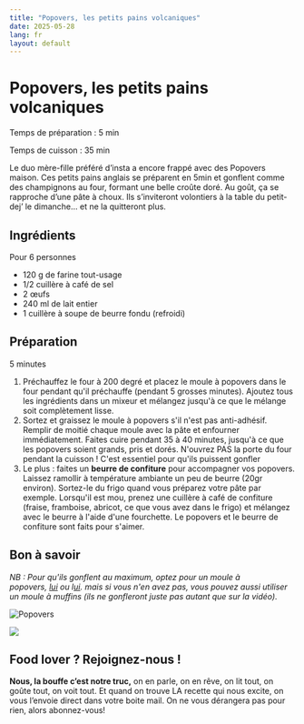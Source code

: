 ```yaml
---
title: "Popovers, les petits pains volcaniques"
date: 2025-05-28
lang: fr
layout: default
---
```

# Popovers, les petits pains volcaniques

Temps de préparation : 5 min

Temps de cuisson : 35 min

Le duo mère-fille préféré d’insta a encore frappé avec des Popovers maison. Ces petits pains anglais se préparent en 5min et gonflent comme des champignons au four, formant une belle croûte doré. Au goût, ça se rapproche d’une pâte à choux. Ils s’inviteront volontiers à la table du petit-dej’ le dimanche… et ne la quitteront plus.

## Ingrédients

Pour 6 personnes

-   120 g de farine tout-usage
-   1/2 cuillère à café de sel
-   2 œufs
-   240 ml de lait entier
-   1 cuillère à soupe de beurre fondu (refroidi)

## Préparation

5 minutes

1.  Préchauffez le four à 200 degré et placez le moule à popovers dans le four pendant qu'il préchauffe (pendant 5 grosses minutes). Ajoutez tous les ingrédients dans un mixeur et mélangez jusqu'à ce que le mélange soit complètement lisse.
2.  Sortez et graissez le moule à popovers s'il n'est pas anti-adhésif. Remplir de moitié chaque moule avec la pâte et enfourner immédiatement. Faites cuire pendant 35 à 40 minutes, jusqu'à ce que les popovers soient grands, pris et dorés. N'ouvrez PAS la porte du four pendant la cuisson ! C'est essentiel pour qu'ils puissent gonfler 
3.  Le plus : faites un **beurre de confiture** pour accompagner vos popovers. Laissez ramollir à température ambiante un peu de beurre (20gr environ). Sortez-le du frigo quand vous préparez votre pâte par exemple. Lorsqu'il est mou, prenez une cuillère à café de confiture (fraise, framboise, abricot, ce que vous avez dans le frigo) et mélangez avec le beurre à l'aide d'une fourchette. Le popovers et le beurre de confiture sont faits pour s'aimer.

## Bon à savoir

_NB : Pour qu'ils gonflent au maximum, optez pour un moule à popovers, [lui](http://r.email.stay-hungry.fr/mk/cl/f/sh/WCPzyXJiYxIVeO818TjMdG9QOsXgBLXu/q3aeCS9dVy0q) ou l[ui](http://r.email.stay-hungry.fr/mk/cl/f/sh/WCPzyXJiYxIVeO818TjMdG9QOsXgBLXu/f-2b0HZZ_hLj). mais si vous n'en avez pas, vous pouvez aussi utiliser un moule à muffins (ils ne gonfleront juste pas autant que sur la vidéo)._

![Popovers](https://recettes.belly-media.com/wp-content/uploads/2023/10/popovers-wp.jpg)

![](https://recettes.belly-media.com/wp-content/uploads/2022/09/belly-nl-cta.jpg)

## Food lover ? Rejoignez-nous !

**Nous, la bouffe c’est notre truc,** on en parle, on en rêve, on lit tout, on goûte tout, on voit tout. Et quand on trouve LA recette qui nous excite, on vous l’envoie direct dans votre boite mail. On ne vous dérangera pas pour rien, alors abonnez-vous!